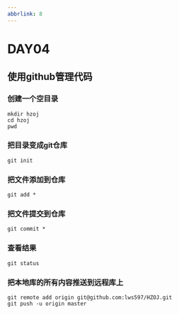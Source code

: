 ```yaml
---
abbrlink: 8
---
```

# DAY04

## 使用github管理代码

### 创建一个空目录

```
mkdir hzoj
cd hzoj
pwd
```

### 把目录变成git仓库

```
git init
```

### 把文件添加到仓库

```
git add *
```

### 把文件提交到仓库

```
git commit *
```

### 查看结果

```
git status
```

### 把本地库的所有内容推送到远程库上

```
git remote add origin git@github.com:lws597/HZOJ.git
git push -u origin master
```


